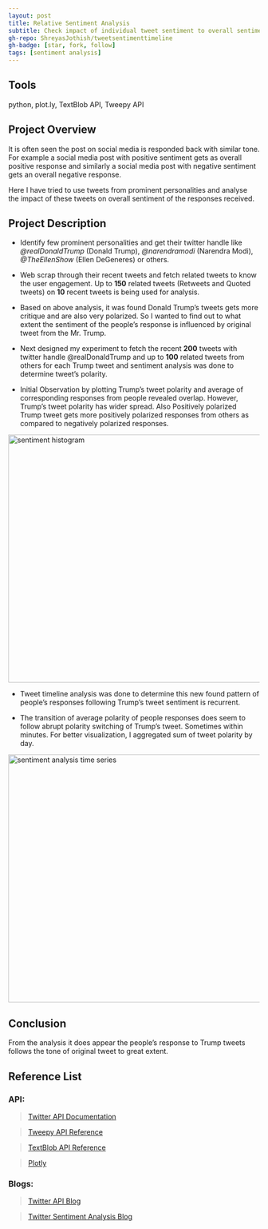 ```yaml
---
layout: post
title: Relative Sentiment Analysis
subtitle: Check impact of individual tweet sentiment to overall sentiment of responses.
gh-repo: ShreyasJothish/tweetsentimenttimeline
gh-badge: [star, fork, follow]
tags: [sentiment analysis]
---
```


## Tools
python, plot.ly, TextBlob API, Tweepy API

## Project Overview

It is often seen the post on social media is responded back with similar tone. For example a social media post with positive sentiment gets as overall positive response and similarly a social media post with negative sentiment gets an overall negative response.

Here I have tried to use tweets from prominent personalities and analyse the impact of these tweets on overall sentiment of the responses received. 

## Project Description

* Identify few prominent personalities and get their twitter handle like *@realDonaldTrump* (Donald Trump), *@narendramodi* (Narendra Modi), *@TheEllenShow* (Ellen DeGeneres) or others.

* Web scrap through their recent tweets and fetch related tweets to know the user engagement.
Up to **150** related tweets (Retweets and Quoted tweets) on **10** recent tweets is being used for analysis.

* Based on above analysis, it was found Donald Trump’s tweets gets more critique and are also very polarized. So I wanted to find out to what extent the sentiment of the people’s response is influenced by original tweet from the Mr. Trump.

* Next designed my experiment to fetch the recent **200** tweets with twitter handle @realDonaldTrump and up to **100** related tweets from others for each Trump tweet and sentiment analysis was done to determine tweet’s polarity.

* Initial Observation by plotting Trump’s tweet polarity and average of corresponding responses from people revealed overlap. However, Trump’s tweet polarity has wider spread. Also Positively polarized Trump tweet gets more positively polarized responses from others as compared to negatively polarized responses.

<a data-flickr-embed="true"  href="https://www.flickr.com/photos/143838881@N03/46747539305/in/dateposted-public/" title="sentiment histogram"><img src="https://live.staticflickr.com/65535/46747539305_d7322165ca_b.jpg" width="1024" height="496" alt="sentiment histogram"></a>

* Tweet timeline analysis was done to determine this new found pattern of people’s responses following Trump’s tweet sentiment is recurrent.

* The transition of average polarity of people responses does seem to follow abrupt polarity switching of Trump’s tweet. Sometimes within minutes. For better visualization, I aggregated sum of tweet polarity by day.

<a data-flickr-embed="true"  href="https://www.flickr.com/photos/143838881@N03/46747539335/in/dateposted-public/" title="sentiment analysis time series"><img src="https://live.staticflickr.com/65535/46747539335_446be06c26_b.jpg" width="1024" height="496" alt="sentiment analysis time series"></a>

## Conclusion

From the analysis it does appear the people’s response to Trump tweets follows the tone of original tweet to great extent.

## Reference List

### API:

> [Twitter API Documentation](https://developer.twitter.com/en/docs/tweets/data-dictionary/overview/tweet-object)

> [Tweepy API Reference](https://tweepy.readthedocs.io/en/3.7.0/api.html)

> [TextBlob API Reference](https://textblob.readthedocs.io/en/dev/api_reference.html#module-textblob.base)

> [Plotly](https://plot.ly)

### Blogs:

> [Twitter API Blog](http://adilmoujahid.com/posts/2014/07/twitter-analytics/)

> [Twitter Sentiment Analysis Blog](https://github.com/llSourcell/twitter_sentiment_challenge/blob/master/demo.py)
